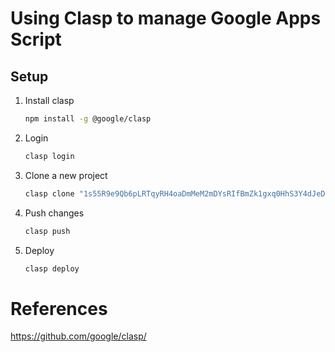 # Using Clasp to manage Google Apps Script

## Setup

1. Install clasp

    ```bash
    npm install -g @google/clasp
    ```

2. Login

    ```bash
    clasp login
    ```

3. Clone a new project

    ```bash
    clasp clone "1s55R9e9Qb6pLRTqyRH4oaDmMeM2mDYsRIfBmZk1gxq0HhS3Y4dJeDtmf" --rootDir ./
    ```
4. Push changes

    ```bash
    clasp push
    ```
5. Deploy

    ```bash
    clasp deploy
    ```
    
# References

https://github.com/google/clasp/